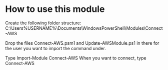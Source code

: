 # How to use this module #

Create the following folder structure: C:\Users%USERNAME%\Documents\WindowsPowerShell\Modules\Connect-AWS

Drop the files Connect-AWS.psm1 and Update-AWSModule.ps1 in there for the user you want to import the command under.

Type Import-Module Connect-AWS When you want to connect, type Connect-AWS
